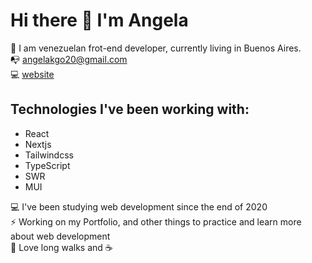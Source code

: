 # Hi there 👋 I'm Angela
🏡 I am venezuelan frot-end developer, currently living in Buenos Aires. 
<br>📭 angelakgo20@gmail.com</br>
💻 <a href="https://portfolio-angela-goncalves.vercel.app/">website</a>

## Technologies I've been working with:
- React
- Nextjs
- Tailwindcss
- TypeScript
- SWR
- MUI

💻 I've been studying web development since the end of 2020 <br>
⚡ Working on my Portfolio, and other things to practice and learn more about web development <br>
💪 Love long walks and ☕
